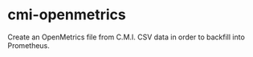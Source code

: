 # cmi-openmetrics

Create an OpenMetrics file from C.M.I. CSV data in order to backfill into Prometheus. 